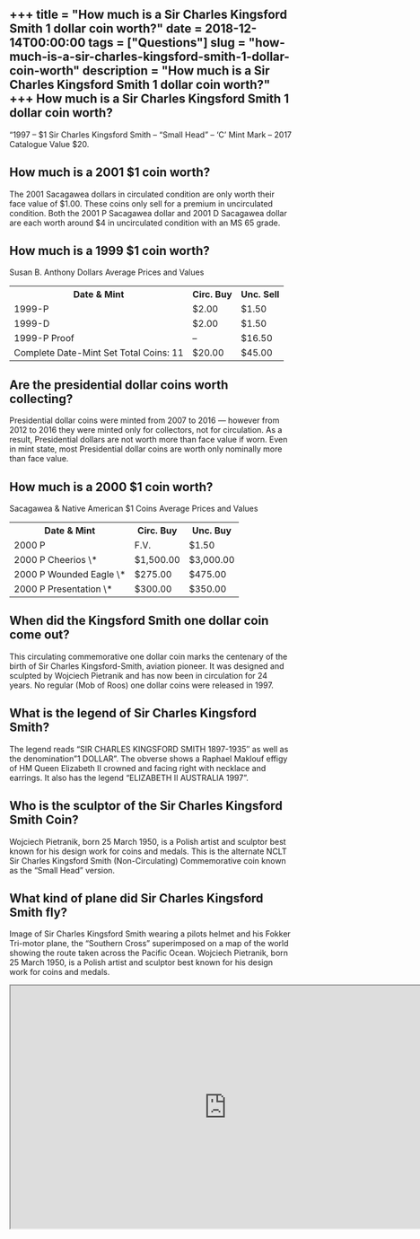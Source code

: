+++
title = "How much is a Sir Charles Kingsford Smith 1 dollar coin worth?"
date = 2018-12-14T00:00:00
tags = ["Questions"]
slug = "how-much-is-a-sir-charles-kingsford-smith-1-dollar-coin-worth"
description = "How much is a Sir Charles Kingsford Smith 1 dollar coin worth?"
+++
How much is a Sir Charles Kingsford Smith 1 dollar coin worth?
--------------------------------------------------------------

“1997 – $1 Sir Charles Kingsford Smith – “Small Head” – ‘C’ Mint Mark – 2017 Catalogue Value $20.

How much is a 2001 $1 coin worth?
---------------------------------

The 2001 Sacagawea dollars in circulated condition are only worth their face value of $1.00. These coins only sell for a premium in uncirculated condition. Both the 2001 P Sacagawea dollar and 2001 D Sacagawea dollar are each worth around $4 in uncirculated condition with an MS 65 grade.

How much is a 1999 $1 coin worth?
---------------------------------

Susan B. Anthony Dollars Average Prices and Values

<table><tr><th>Date &amp; Mint</th><th>Circ. Buy</th><th>Unc. Sell</th></tr><tr><td>1999-P</td><td>$2.00</td><td>$1.50</td></tr><tr><td>1999-D</td><td>$2.00</td><td>$1.50</td></tr><tr><td>1999-P Proof</td><td>–</td><td>$16.50</td></tr><tr><td>Complete Date-Mint Set Total Coins: 11</td><td>$20.00</td><td>$45.00</td></tr></table>

Are the presidential dollar coins worth collecting?
---------------------------------------------------

Presidential dollar coins were minted from 2007 to 2016 — however from 2012 to 2016 they were minted only for collectors, not for circulation. As a result, Presidential dollars are not worth more than face value if worn. Even in mint state, most Presidential dollar coins are worth only nominally more than face value.

How much is a 2000 $1 coin worth?
---------------------------------

​Sacagawea &amp; Native American $1 Coins Average Prices and Values

<table><tr><th>Date &amp; Mint</th><th>Circ. Buy</th><th>Unc. Buy</th></tr><tr><td>2000 P</td><td>F.V.</td><td>$1.50</td></tr><tr><td>2000 P Cheerios \*</td><td>$1,500.00</td><td>$3,000.00</td></tr><tr><td>2000 P Wounded Eagle \*</td><td>$275.00</td><td>$475.00</td></tr><tr><td>2000 P Presentation \*</td><td>$300.00</td><td>$350.00</td></tr></table>

When did the Kingsford Smith one dollar coin come out?
------------------------------------------------------

This circulating commemorative one dollar coin marks the centenary of the birth of Sir Charles Kingsford-Smith, aviation pioneer. It was designed and sculpted by Wojciech Pietranik and has now been in circulation for 24 years. No regular (Mob of Roos) one dollar coins were released in 1997.

What is the legend of Sir Charles Kingsford Smith?
--------------------------------------------------

The legend reads “SIR CHARLES KINGSFORD SMITH 1897-1935″ as well as the denomination”1 DOLLAR”. The obverse shows a Raphael Maklouf effigy of HM Queen Elizabeth II crowned and facing right with necklace and earrings. It also has the legend “ELIZABETH II AUSTRALIA 1997”.

Who is the sculptor of the Sir Charles Kingsford Smith Coin?
------------------------------------------------------------

Wojciech Pietranik, born 25 March 1950, is a Polish artist and sculptor best known for his design work for coins and medals. This is the alternate NCLT Sir Charles Kingsford Smith (Non-Circulating) Commemorative coin known as the “Small Head” version.

What kind of plane did Sir Charles Kingsford Smith fly?
-------------------------------------------------------

Image of Sir Charles Kingsford Smith wearing a pilots helmet and his Fokker Tri-motor plane, the “Southern Cross” superimposed on a map of the world showing the route taken across the Pacific Ocean. Wojciech Pietranik, born 25 March 1950, is a Polish artist and sculptor best known for his design work for coins and medals.

<iframe allow="accelerometer; autoplay; clipboard-write; encrypted-media; gyroscope; picture-in-picture" allowfullscreen="" class="__youtube_prefs__  epyt-is-override  no-lazyload" data-no-lazy="1" data-origheight="433" data-origwidth="770" data-skipgform_ajax_framebjll="" height="433" id="_ytid_34772" loading="lazy" src="https://www.youtube.com/embed/vwuafAef7U0?enablejsapi=1&autoplay=0&cc_load_policy=0&cc_lang_pref=&iv_load_policy=1&loop=0&modestbranding=0&rel=1&fs=1&playsinline=0&autohide=2&theme=dark&color=red&controls=1&" title="YouTube player" width="770"></iframe>